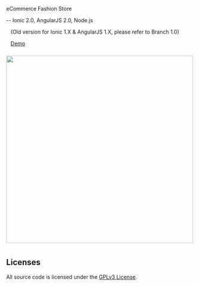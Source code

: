 eCommerce Fashion Store

-- Ionic 2.0, AngularJS 2.0, Node.js

&nbsp;&nbsp;&nbsp;(Old version for Ionic 1.X & AngularJS 1.X, please refer to Branch 1.0)

&nbsp;&nbsp;&nbsp;<a href="http://101.200.189.57:18080/ms/c/" target="_blank">Demo</a>

<img src="http://101.200.189.57:18080/ms/c/assets/img/demo.png?r=1" height="500px" style="margin: 10px auto;">

## Licenses

All source code is licensed under the [GPLv3 License](LICENSE.md).